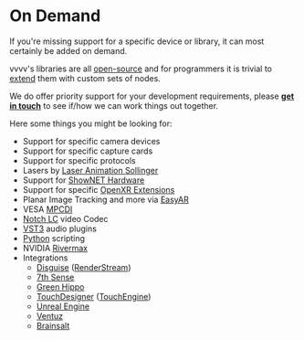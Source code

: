 # On Demand

If you're missing support for a specific device or library, it can most certainly be added on demand. 

vvvv's libraries are all [open-source](https://github.com/vvvv) and for programmers it is trivial to [extend](../extending/overview.md) them with custom sets of nodes. 

We do offer priority support for your development requirements, please **[get in touch](mailto:devvvvs@vvvv.org)** to see if/how we can work things out together.

Here some things you might be looking for:
- Support for specific camera devices
- Support for specific capture cards
- Support for specific protocols
- Lasers by [Laser Animation Sollinger](https://laseranimation.com/)
- Support for [ShowNET Hardware](https://www.laserworld.com/de/software/shownet-hardware.html)
- Support for specific [OpenXR Extensions](https://registry.khronos.org/OpenXR/specs/1.0/html/xrspec.html)
- Planar Image Tracking and more via [EasyAR](https://www.easyar.com/)
- VESA [MPCDI](https://vesa.org/featured-articles/vesa-completes-specifications-for-new-multiple-projector-common-data-interchange-standard-mpcdi/)
- [Notch LC](https://notchlc.notch.one/) video Codec
- [VST3](https://steinbergmedia.github.io/vst3_dev_portal/pages/index.html) audio plugins
- [Python](https://github.com/pythonnet/pythonnet) scripting
- NVIDIA [Rivermax](https://developer.nvidia.com/networking/rivermax)
- Integrations
  - [Disguise](https://www.disguise.one/) ([RenderStream](https://www.disguise.one/en/products/renderstream))
  - [7th Sense](https://7thsense.one/)
  - [Green Hippo](https://www.green-hippo.com/)
  - [TouchDesigner](https://derivative.ca/) ([TouchEngine](https://docs.derivative.ca/TouchEngine))
  - [Unreal Engine](https://www.unrealengine.com) 
  - [Ventuz](https://www.ventuz.com/)
  - [Brainsalt](https://www.brainsalt.com/)